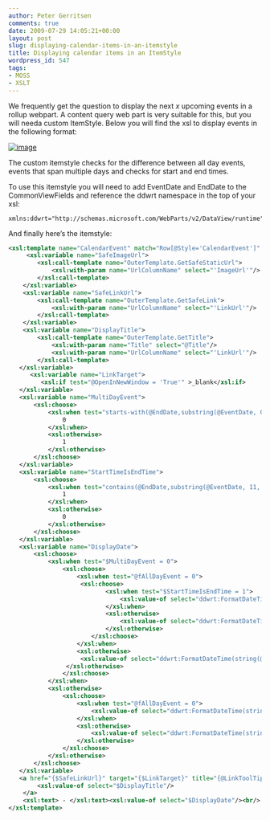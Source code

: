 ```yaml
---
author: Peter Gerritsen
comments: true
date: 2009-07-29 14:05:21+00:00
layout: post
slug: displaying-calendar-items-in-an-itemstyle
title: Displaying calendar items in an ItemStyle
wordpress_id: 547
tags:
- MOSS
- XSLT
---
```



We frequently get the question to display the next _x_ upcoming events in a rollup webpart. A content query web part is very suitable for this, but you will needa custom ItemStyle. Below you will find the xsl to display events in the following
format:

[![image](http://blog.petergerritsen.nl/wp-content/uploads/snipping17.png)](http://blog.petergerritsen.nl/wp-content/uploads/snipping16.png)

The custom itemstyle checks for the difference between all day events, events that span multiple days and checks for start and end times.

To use this itemstyle you will need to add EventDate and EndDate to the CommonViewFields and reference the ddwrt namespace in the top of your xsl:


```
xmlns:ddwrt="http://schemas.microsoft.com/WebParts/v2/DataView/runtime"
```

And finally here’s the itemstyle:

```xml
<xsl:template name="CalendarEvent" match="Row[@Style='CalendarEvent']" mode="itemstyle">
     <xsl:variable name="SafeImageUrl">
        <xsl:call-template name="OuterTemplate.GetSafeStaticUrl">
            <xsl:with-param name="UrlColumnName" select="'ImageUrl'"/>
        </xsl:call-template>
    </xsl:variable>
    <xsl:variable name="SafeLinkUrl">
        <xsl:call-template name="OuterTemplate.GetSafeLink">
            <xsl:with-param name="UrlColumnName" select="'LinkUrl'"/>
        </xsl:call-template>
    </xsl:variable>
    <xsl:variable name="DisplayTitle">
        <xsl:call-template name="OuterTemplate.GetTitle">
            <xsl:with-param name="Title" select="@Title"/>
            <xsl:with-param name="UrlColumnName" select="'LinkUrl'"/>
        </xsl:call-template>
   </xsl:variable>
      <xsl:variable name="LinkTarget">
         <xsl:if test="@OpenInNewWindow = 'True'" >_blank</xsl:if>
   </xsl:variable>
   <xsl:variable name="MultiDayEvent">
       <xsl:choose>
           <xsl:when test="starts-with(@EndDate,substring(@EventDate, 0, 11))">
               0
           </xsl:when>
           <xsl:otherwise>
               1
           </xsl:otherwise>
       </xsl:choose>
   </xsl:variable>
   <xsl:variable name="StartTimeIsEndTime">
       <xsl:choose>
           <xsl:when test="contains(@EndDate,substring(@EventDate, 11, 9))">
               1
           </xsl:when>
           <xsl:otherwise>
               0
           </xsl:otherwise>
       </xsl:choose>
   </xsl:variable>
   <xsl:variable name="DisplayDate">
       <xsl:choose>
           <xsl:when test="$MultiDayEvent = 0">
               <xsl:choose>
                   <xsl:when test="@fAllDayEvent = 0">
                    <xsl:choose>
                           <xsl:when test="$StartTimeIsEndTime = 1">
                               <xsl:value-of select="ddwrt:FormatDateTime(string(@EventDate) ,1043 ,'dd-MM-yyyy H:mm')" />
                           </xsl:when>
                           <xsl:otherwise>
                               <xsl:value-of select="ddwrt:FormatDateTime(string(@EventDate) ,1043 ,'dd-MM-yyyy H:mm')" /> - <xsl:value-of select="ddwrt:FormatDateTime(string(@EndDate) ,1043 ,'H:mm')" />
                           </xsl:otherwise>
                       </xsl:choose>
                   </xsl:when>
                   <xsl:otherwise>
                    <xsl:value-of select="ddwrt:FormatDateTime(string(@EventDate) ,1043 ,'dd-MM-yyyy')" />
                </xsl:otherwise>
               </xsl:choose>
           </xsl:when>
           <xsl:otherwise>
               <xsl:choose>
                   <xsl:when test="@fAllDayEvent = 0">
                       <xsl:value-of select="ddwrt:FormatDateTime(string(@EventDate) ,1043 ,'dd-MM-yyyy H:mm')" /> - <xsl:value-of select="ddwrt:FormatDateTime(string(@EndDate) ,1043 ,'dd-MM-yyyy H:mm')" />
                   </xsl:when>
                   <xsl:otherwise>
                       <xsl:value-of select="ddwrt:FormatDateTime(string(@EventDate) ,1043 ,'dd-MM-yyyy')" /> - <xsl:value-of select="ddwrt:FormatDateTime(string(@EndDate) ,1043 ,'dd-MM-yyyy')" />
                   </xsl:otherwise>
               </xsl:choose>
           </xsl:otherwise>
       </xsl:choose>
   </xsl:variable>
   <a href="{$SafeLinkUrl}" target="{$LinkTarget}" title="{@LinkToolTip}">
        <xsl:value-of select="$DisplayTitle"/>
    </a>
    <xsl:text> - </xsl:text><xsl:value-of select="$DisplayDate"/><br/>
</xsl:template>
```
